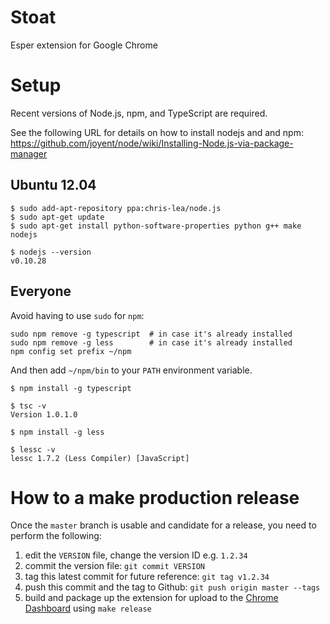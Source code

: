 Stoat
=====

Esper extension for Google Chrome

Setup
=====

Recent versions of Node.js, npm, and TypeScript are required.

See the following URL for details on how to install nodejs and and
npm:
https://github.com/joyent/node/wiki/Installing-Node.js-via-package-manager

Ubuntu 12.04
------------

```
$ sudo add-apt-repository ppa:chris-lea/node.js
$ sudo apt-get update
$ sudo apt-get install python-software-properties python g++ make nodejs
```

```
$ nodejs --version
v0.10.28
```

Everyone
--------

Avoid having to use `sudo` for `npm`:
```
sudo npm remove -g typescript  # in case it's already installed
sudo npm remove -g less        # in case it's already installed
npm config set prefix ~/npm
```

And then add `~/npm/bin` to your `PATH` environment variable.


```
$ npm install -g typescript
```

```
$ tsc -v
Version 1.0.1.0
```

```
$ npm install -g less
```

```
$ lessc -v
lessc 1.7.2 (Less Compiler) [JavaScript]
```

How to a make production release
================================

Once the `master` branch is usable and candidate for a release, you
need to perform the following:

1. edit the `VERSION` file, change the version ID e.g. `1.2.34`
2. commit the version file: `git commit VERSION`
3. tag this latest commit for future reference: `git tag v1.2.34`
4. push this commit and the tag to Github: `git push origin master --tags`
5. build and package up the extension for upload to the
   [Chrome Dashboard](https://chrome.google.com/webstore/developer/dashboard)
   using `make release`

